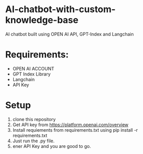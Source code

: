 # AI-chatbot-with-custom-knowledge-base
AI chatbot built using OPEN AI API, GPT-Index and Langchain

# Requirements:
* OPEN AI ACCOUNT
* GPT Index Library
* Langchain
* API Key 

# Setup
1. clone this repository
2. Get API key from https://platform.openai.com/overview
3. Install requiements from requirements.txt using pip install -r requirements.txt
4. Just run the .py file.
5. ener API Key and you are good to go.


